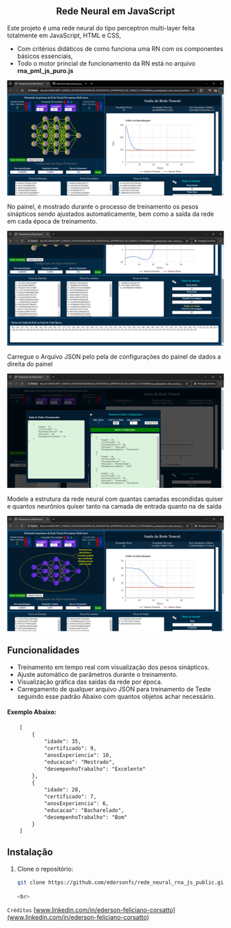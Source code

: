 ## <center>Rede Neural em JavaScript</center>

Este projeto é uma rede neural do tipo perceptron multi-layer feita totalmente em JavaScript, HTML e CSS, 
- Com critérios didáticos de como funciona uma RN com os componentes básicos essenciais, 
- Todo o motor princial de funcionamento da RN está no arquivo **rna_pml_js_puro.js**

![Painel de Rede Neural](https://github.com/edersonfc/rede_neural_rna_js_public/blob/main/images/painel_rede_neural.png)

No painel, é mostrado durante o processo de treinamento os pesos sinápticos sendo ajustados automaticamente, bem como a saída da rede em cada época de treinamento.

![Painel de Rede Neural](https://github.com/edersonfc/rede_neural_rna_js_public/blob/main/images/painel_rede_neural2.png)


Carregue o Arquivo JSON pelo pela de configurações do painel de dados a direita do painel

![Painel de Rede Neural](https://github.com/edersonfc/rede_neural_rna_js_public/blob/main/images/painel_rede_neural_3.png?)


Modele a estrutura da rede neural com quantas camadas escondidas quiser e quantos neurônios quiser tanto na camada de entrada quanto na de saída

![Painel de Rede Neural](https://github.com/edersonfc/rede_neural_rna_js_public/blob/main/images/painel_rede_neural_4.png)


## Funcionalidades
- Treinamento em tempo real com visualização dos pesos sinápticos.
- Ajuste automático de parâmetros durante o treinamento.
- Visualização gráfica das saídas da rede por época.
- Carregamento de qualquer arquivo JSON para treinamento de Teste seguindo esse padrão Abaixo com quantos objetos achar necessário.
#### Exemplo Abaixo:
```
    [
        {
            "idade": 35,
            "certificado": 9,
            "anosExperiencia": 10,
            "educacao": "Mestrado",
            "desempenhoTrabalho": "Excelente"
        },
        {
            "idade": 28,
            "certificado": 7,
            "anosExperiencia": 6,
            "educacao": "Bacharelado",
            "desempenhoTrabalho": "Bom"
        }
    ]
```    


## Instalação
1. Clone o repositório:
   ```bash
   git clone https://github.com/edersonfc/rede_neural_rna_js_public.git

   <br>

`Créditos` [www.linkedin.com/in/ederson-feliciano-corsatto](www.linkedin.com/in/ederson-feliciano-corsatto)
